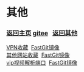 # 其他

### <span id="begin">[返回主页](https://xkk1.github.io/) [gitee](https://xkk2.gitee.io/)&nbsp;&nbsp;&nbsp;[返回其他](https://xkk1.github.io/other/) </span>

<a href="https://github.com/xkk1/xkk1data/blob/main/information/VPN-collection.md#begin" target="_blank">VPN收藏</a>
&nbsp;<a href="https://hub.fastgit.org/xkk1/xkk1data/blob/main/information/VPN-collection.md#begin" target="_blank">FastGit镜像</a>
<br />
<a href="https://github.com/xkk1/xkk1data/blob/main/information/other-website-collection.md#begin" target="_blank">其他网站收藏</a>
&nbsp;<a href="https://hub.fastgit.org/xkk1/xkk1data/blob/main/information/other-website-collection.md#begin" target="_blank">FastGit镜像</a>
<br />
<a href="https://github.com/xkk1/xkk1data/blob/main/information/vip-video-resolution-address.md#begin" target="_blank">vip视频解析端口</a>
&nbsp;<a href="https://hub.fastgit.org/xkk1/xkk1data/blob/main/information/vip-video-resolution-address.md#begin" target="_blank">FastGit镜像</a>
<br />

